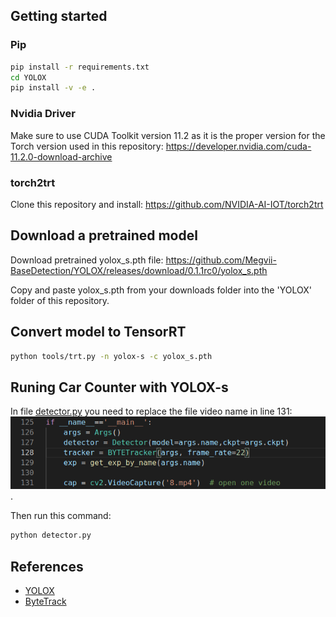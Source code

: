 ## Getting started
### Pip
```bash
pip install -r requirements.txt
cd YOLOX
pip install -v -e .
```
### Nvidia Driver
Make sure to use CUDA Toolkit version 11.2 as it is the proper version for the Torch version used in this repository: https://developer.nvidia.com/cuda-11.2.0-download-archive

### torch2trt
Clone this repository and install: https://github.com/NVIDIA-AI-IOT/torch2trt 

## Download a pretrained model
Download pretrained yolox_s.pth file: https://github.com/Megvii-BaseDetection/YOLOX/releases/download/0.1.1rc0/yolox_s.pth

Copy and paste yolox_s.pth from your downloads folder into the 'YOLOX' folder of this repository.

## Convert model to TensorRT
```bash
python tools/trt.py -n yolox-s -c yolox_s.pth
```

## Runing Car Counter with YOLOX-s
In file [detector.py](https://github.com/vanhaito/YOLOX-ByteTrack-Car-Counter/blob/master/detector.py) you need to replace the file video name in line 131:
![](https://github.com/vanhaito/YOLOX-ByteTrack-Car-Counter/blob/master/YOLOX/assets/filename.png). 

Then run this command:
```bash
python detector.py
```

## References
- [YOLOX](https://github.com/Megvii-BaseDetection/YOLOX)
- [ByteTrack](https://github.com/ifzhang/ByteTrack)

